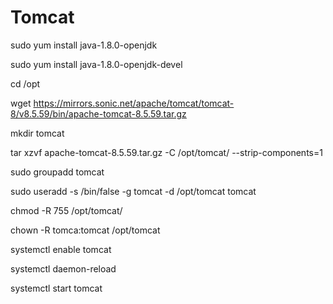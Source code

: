 # Tomcat
sudo yum install java-1.8.0-openjdk

sudo yum install java-1.8.0-openjdk-devel

cd /opt

wget https://mirrors.sonic.net/apache/tomcat/tomcat-8/v8.5.59/bin/apache-tomcat-8.5.59.tar.gz

mkdir tomcat

 tar xzvf apache-tomcat-8.5.59.tar.gz -C /opt/tomcat/ --strip-components=1
 
 sudo groupadd tomcat
 
 sudo useradd -s /bin/false -g tomcat -d /opt/tomcat tomcat
 
 chmod -R 755 /opt/tomcat/

 chown -R tomca:tomcat /opt/tomcat
 
 systemctl enable tomcat
 
 systemctl daemon-reload
 
 systemctl start tomcat
 
